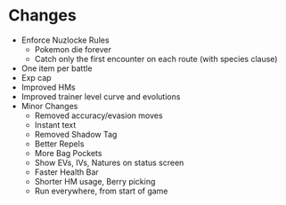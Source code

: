 # Changes
- Enforce Nuzlocke Rules
    - Pokemon die forever
    - Catch only the first encounter on each route (with species clause)
- One item per battle
- Exp cap
- Improved HMs
- Improved trainer level curve and evolutions
- Minor Changes
    - Removed accuracy/evasion moves
    - Instant text
    - Removed Shadow Tag
    - Better Repels
    - More Bag Pockets
    - Show EVs, IVs, Natures on status screen
    - Faster Health Bar
    - Shorter HM usage, Berry picking
    - Run everywhere, from start of game